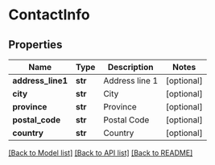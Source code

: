 # ContactInfo

## Properties
Name | Type | Description | Notes
------------ | ------------- | ------------- | -------------
**address_line1** | **str** | Address line 1 | [optional] 
**city** | **str** | City | [optional] 
**province** | **str** | Province | [optional] 
**postal_code** | **str** | Postal Code | [optional] 
**country** | **str** | Country | [optional] 

[[Back to Model list]](../README.md#documentation-for-models) [[Back to API list]](../README.md#documentation-for-api-endpoints) [[Back to README]](../README.md)


